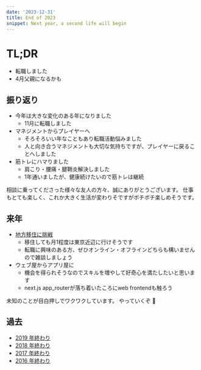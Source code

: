 ```yaml
---
date: '2023-12-31'
title: End of 2023
snippet: Next year, a second life will begin
---
```


# TL;DR

- 転職しました
- 4月父親になるかも

## 振り返り

- 今年は大きな変化のある年になりました
  - 11月に転職しました
- マネジメントからプレイヤーへ
  - そろそろいい年なこともあり転職活動悩みました
  - 人と向き合うマネジメントも大切な気持ちですが、プレイヤーに戻ることへしました
- 筋トレにハマりました
  - 肩こり・腰痛・腱鞘炎解決しました
  - 1年通いましたが、健康続けたいので筋トレは継続

相談に乗ってくださった様々な友人の方々、誠にありがとうございます。
仕事もとても楽しく、これか大きく生活が変わりそですがボチボチ楽しめそうです。

## 来年

- [地方移住に挑戦](/entry/2023/09/09/migration-plan)
  - 移住しても月1程度は東京近辺に行けそうです
  - 転職に興味のある方、ぜひオンライン・オフラインどちらも構いませんので雑談しましょう
- ウェブ屋からアプリ屋に
  - 機会を得られそうなのでスキルを増やして好奇心を満たしたいと思います
  - next.js app_routerが落ち着いたころにweb frontendも触ろう

未知のことが目白押しでワクワクしています。 やっていくぞ 💪

## 過去

- [2019 年終わり](/entry/2019/12/31/)
- [2018 年終わり](/entry/2018/12/31/2018-end/)
- [2017 年終わり](/entry/2017/12/31/2017-end/)
- [2016 年終わり](/entry/2017/01/01/2016/)
